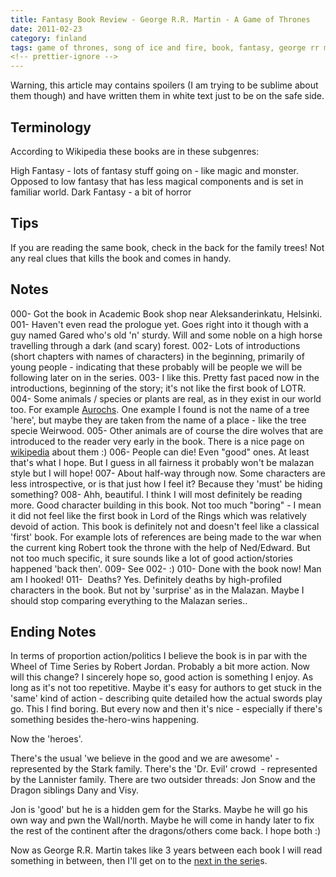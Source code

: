 ```yaml
---
title: Fantasy Book Review - George R.R. Martin - A Game of Thrones
date: 2011-02-23
category: finland
tags: game of thrones, song of ice and fire, book, fantasy, george rr martin, review
<!-- prettier-ignore -->
---
```


Warning, this article may contains spoilers (I am trying to be sublime about them though) and have written them in white text just to be on the safe side.

## Terminology

According to Wikipedia these books are in these subgenres:

High Fantasy - lots of fantasy stuff going on - like magic and monster. Opposed to low fantasy that has less magical components and is set in familiar world. Dark Fantasy - a bit of horror

## Tips

If you are reading the same book, check in the back for the family trees! Not any real clues that kills the book and comes in handy.

## Notes

000- Got the book in Academic Book shop near Aleksanderinkatu, Helsinki. 001- Haven't even read the prologue yet. Goes right into it though with a guy named Gared who's old 'n' sturdy. Will and some noble on a high horse travelling through a dark (and scary) forest. 002- Lots of introductions (short chapters with names of characters) in the beginning, primarily of young people - indicating that these probably will be people we will be following later on in the series. 003- I like this. Pretty fast paced now in the introductions, beginning of the story; it's not like the first book of LOTR. 004- Some animals / species or plants are real, as in they exist in our world too. For example [Aurochs](http://en.wikipedia.org/wiki/Aurochs "aurochs"). One example I found is not the name of a tree 'here', but maybe they are taken from the name of a place - like the tree specie Weirwood. 005- Other animals are of course the dire wolves that are introduced to the reader very early in the book. There is a nice page on [wikipedia](http://en.wikipedia.org/wiki/Dire_Wolf "dire wolf wikipedia") about them :) 006- People can die! Even "good" ones. At least that's what I hope. But I guess in all fairness it probably won't be malazan style but I will hope! 007- About half-way through now. Some characters are less introspective, or is that just how I feel it? Because they 'must' be hiding something? 008- Ahh, beautiful. I think I will most definitely be reading more. Good character building in this book. Not too much "boring" - I mean it did not feel like the first book in Lord of the Rings which was relatively devoid of action. This book is definitely not and doesn't feel like a classical 'first' book. For example lots of references are being made to the war when the current king Robert took the throne with the help of Ned/Edward. But not too much specific, it sure sounds like a lot of good action/stories happened 'back then'. 009- See 002- :) 010- Done with the book now! Man am I hooked! 011-  Deaths? Yes. Definitely deaths by high-profiled characters in the book. But not by 'surprise' as in the Malazan. Maybe I should stop comparing everything to the Malazan series..

## Ending Notes

In terms of proportion action/politics I believe the book is in par with the Wheel of Time Series by Robert Jordan. Probably a bit more action. Now will this change? I sincerely hope so, good action is something I enjoy. As long as it's not too repetitive. Maybe it's easy for authors to get stuck in the 'same' kind of action - describing quite detailed how the actual swords play go. This I find boring. But every now and then it's nice - especially if there's something besides the-hero-wins happening.

Now the 'heroes'.

There's the usual 'we believe in the good and we are awesome' - represented by the Stark family. There's the 'Dr. Evil' crowd  - represented by the Lannister family. There are two outsider threads: Jon Snow and the Dragon siblings Dany and Visy.

Jon is 'good' but he is a hidden gem for the Starks. Maybe he will go his own way and pwn the Wall/north. Maybe he will come in handy later to fix the rest of the continent after the dragons/others come back. I hope both :)

Now as George R.R. Martin takes like 3 years between each book I will read something in between, then I'll get on to the [next in the serie](http://en.wikipedia.org/wiki/A_Clash_of_Kings "clash of kings - wikipedia")s.
